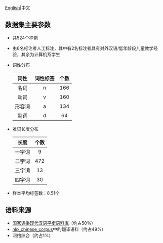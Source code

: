 [English](./README.md)|中文

## 数据集主要参数

- 共524个样例

- 由6名标注者人工标注，其中有2名标注者具有对外汉语/低年龄段儿童教学经验，其余为计算机系学生

- 词性分布

  |  词性  | 词性标签 | 个数 |
  | :----: | :------: | :--: |
  |  名词  |    n     | 166  |
  |  动词  |    v     | 160  |
  | 形容词 |    a     | 134  |
  |  副词  |    d     |  64  |

- 难词长度分布

  |  长度  | 个数 |
  | :----: | :--: |
  | 一字词 |  9   |
  | 二字词 | 472  |
  | 三字词 |  13  |
  | 四字词 |  30  |

- 样本平均标签数：8.51个
## 语料来源
- [国家语委现代汉语平衡语料库](http://corpus.zhonghuayuwen.org/)（约占50%）
- [nlp_chinese_corpus](https://github.com/brightmart/nlp_chinese_corpus)中的翻译语料（约占49%）
- 网络综合（约占1%）